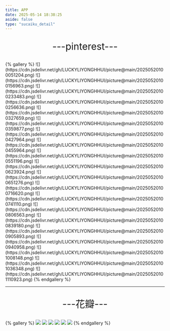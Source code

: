 ```yaml
---
title: APP
date: 2025-05-14 18:38:25
aside: false
type: "sucaiku_detail"
---
```


<p style="font-size: 30px; text-align: center; font-weight: normal;">---pinterest---</p>
{% gallery %}
![](https://cdn.jsdelivr.net/gh/LUCKYLIYONGHHUI/picture@main/20250520100051204.png)
![](https://cdn.jsdelivr.net/gh/LUCKYLIYONGHHUI/picture@main/20250520100156963.png)
![](https://cdn.jsdelivr.net/gh/LUCKYLIYONGHHUI/picture@main/20250520100233483.png)
![](https://cdn.jsdelivr.net/gh/LUCKYLIYONGHHUI/picture@main/20250520100256636.png)
![](https://cdn.jsdelivr.net/gh/LUCKYLIYONGHHUI/picture@main/20250520100327659.png)
![](https://cdn.jsdelivr.net/gh/LUCKYLIYONGHHUI/picture@main/20250520100359877.png)
![](https://cdn.jsdelivr.net/gh/LUCKYLIYONGHHUI/picture@main/20250520100427964.png)
![](https://cdn.jsdelivr.net/gh/LUCKYLIYONGHHUI/picture@main/20250520100455964.png)
![](https://cdn.jsdelivr.net/gh/LUCKYLIYONGHHUI/picture@main/20250520100551196.png)
![](https://cdn.jsdelivr.net/gh/LUCKYLIYONGHHUI/picture@main/20250520100623924.png)
![](https://cdn.jsdelivr.net/gh/LUCKYLIYONGHHUI/picture@main/20250520100651276.png)
![](https://cdn.jsdelivr.net/gh/LUCKYLIYONGHHUI/picture@main/20250520100716620.png)
![](https://cdn.jsdelivr.net/gh/LUCKYLIYONGHHUI/picture@main/20250520100741110.png)
![](https://cdn.jsdelivr.net/gh/LUCKYLIYONGHHUI/picture@main/20250520100806563.png)
![](https://cdn.jsdelivr.net/gh/LUCKYLIYONGHHUI/picture@main/20250520100839180.png)
![](https://cdn.jsdelivr.net/gh/LUCKYLIYONGHHUI/picture@main/20250520100905893.png)
![](https://cdn.jsdelivr.net/gh/LUCKYLIYONGHHUI/picture@main/20250520100940958.png)
![](https://cdn.jsdelivr.net/gh/LUCKYLIYONGHHUI/picture@main/20250520101008148.png)
![](https://cdn.jsdelivr.net/gh/LUCKYLIYONGHHUI/picture@main/20250520101036348.png)
![](https://cdn.jsdelivr.net/gh/LUCKYLIYONGHHUI/picture@main/20250520101110923.png)
{% endgallery %}

---

<p style="font-size: 30px; text-align: center; font-weight: normal;">---花瓣---</p>

{% gallery %}
![](https://cdn.jsdelivr.net/gh/LUCKYLIYONGHHUI/picture@main/eb285f23d22c7ab5a690ea19919b45a27c79003d185fe-m5RRXJ.webp)
![](https://cdn.jsdelivr.net/gh/LUCKYLIYONGHHUI/picture@main/ab72032c44d9fbde5cbdd2f6c43c8d336b48e6a61cefc-fUa0T3.webp)
![](https://cdn.jsdelivr.net/gh/LUCKYLIYONGHHUI/picture@main/89792f3766a9e924629e4d1c3cf76ffc4ecb04401847c-h04ANN.webp)
![](https://cdn.jsdelivr.net/gh/LUCKYLIYONGHHUI/picture@main/453af8b9a9eea1ece2a16efebc84a41d5cacc5269cfbb9-jJiGsO.png)
![](https://cdn.jsdelivr.net/gh/LUCKYLIYONGHHUI/picture@main/20250520080515580.png)
![](https://cdn.jsdelivr.net/gh/LUCKYLIYONGHHUI/picture@main/20250520083837795.png)
{% endgallery %}

<!-- ![](/appyemian/huaban/eb285f23d22c7ab5a690ea19919b45a27c79003d185fe-m5RRXJ.webp)
![](/appyemian/huaban/89792f3766a9e924629e4d1c3cf76ffc4ecb04401847c-h04ANN.webp)
![](/appyemian/huaban/ab72032c44d9fbde5cbdd2f6c43c8d336b48e6a61cefc-fUa0T3.webp)
![](/appyemian/huaban/453af8b9a9eea1ece2a16efebc84a41d5cacc5269cfbb9-jJiGsO.png) -->

<!-- ![](/appyemian/pinterest/Archi250519.jfif)
![](/appyemian/pinterest/Task250519.jfif)
![](/appyemian/pinterest/Finance250519.jfif)
![](/appyemian/pinterest/FlightT250519.jfif)
![](/appyemian/pinterest/Flightb250519.jfif)
![](/appyemian/pinterest/Xaomi250519.jfif)
![](/appyemian/pinterest/Crypto250519.jfif)
![](/appyemian/pinterest/下载250519_2.jfif)
![](/appyemian/pinterest/Enhancing250519.jfif)
![](/appyemian/pinterest/App250519.jfif)
![](/appyemian/pinterest/freud250519.jfif)
![](/appyemian/pinterest/下载250519_1.jfif)
![](/appyemian/pinterest/Bliss250519.jfif)
![](/appyemian/pinterest/Flight250519.jfif)
![](/appyemian/pinterest/color250519.jfif)
![](/appyemian/pinterest/下载250519.jfif)
![](/appyemian/pinterest/e-commerce250519.jfif)
![](/appyemian/pinterest/Ux250519.jfif) -->